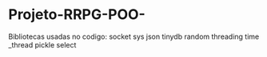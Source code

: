 # Projeto-RRPG-POO-

Bibliotecas usadas no codigo:
socket
sys
json
tinydb
random
threading
time
_thread
pickle
select
